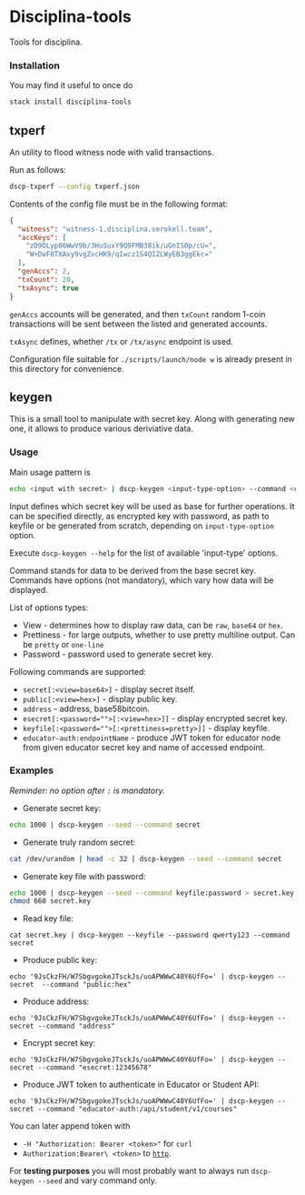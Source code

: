 # Disciplina-tools

Tools for disciplina.

### Installation

You may find it useful to once do

```bash
stack install disciplina-tools
```

## txperf

An utility to flood witness node with valid transactions.

Run as follows:

```bash
dscp-txperf --config txperf.json
```

Contents of the config file must be in the following format:

```json
{
  "witness": "witness-1.disciplina.serokell.team",
  "accKeys": [
    "zD9OLyp86WwV9b/3HuSuxY9Q9FMB38ik/uGnIS0p/cU=",
    "W+DwF8TXAxy9vgZvcHK9/qIwcz1S4QIZLWyEB3ggEkc="
  ],
  "genAccs": 2,
  "txCount": 20,
  "txAsync": true
}
```

`genAccs` accounts will be generated, and then `txCount` random 1-coin transactions will be sent between the listed and generated accounts.

`txAsync` defines, whether `/tx` or `/tx/async` endpoint is used.

Configuration file suitable for `./scripts/launch/node w` is already present in this directory for convenience.

## keygen

This is a small tool to manipulate with secret key. Along with generating new one, it allows to produce various deriviative data.

### Usage

Main usage pattern is
```bash
echo <input with secret> | dscp-keygen <input-type-option> --command <command>
```

Input defines which secret key will be used as base for further operations.
It can be specified directly, as encrypted key with password, as path to keyfile or be generated from scratch, depending on `input-type-option` option.

Execute `dscp-keygen --help` for the list of available 'input-type' options.

Command stands for data to be derived from the base secret key. Commands have options (not mandatory), which vary how data will be displayed.

List of options types:

* View - determines how to display raw data, can be `raw`, `base64` or `hex`.
* Prettiness - for large outputs, whether to use pretty multiline output.
  Can be `pretty` or `one-line`
* Password - password used to generate secret key.

Following commands are supported:

* `secret[:<view=base64>]` - display secret itself.
* `public[:<view=hex>]` - display public key.
* `address` - address, base58bitcoin.
* `esecret[:<password="">[:<view=hex>]]` - display encrypted secret key.
* `keyfile[:<password="">[:<prettiness=pretty>]]` - display keyfile.
* `educator-auth:endpointName` - produce JWT token for educator node from given educator secret key and name of accessed endpoint.

### Examples

_Reminder: no option after `:` is mandatory._

* Generate secret key:

```bash
echo 1000 | dscp-keygen --seed --command secret
```

* Generate truly random secret:

```bash
cat /dev/urandom | head -c 32 | dscp-keygen --seed --command secret
```

* Generate key file with password:

```bash
echo 1000 | dscp-keygen --seed --command keyfile:password > secret.key
chmod 660 secret.key
```

* Read key file:

```base
cat secret.key | dscp-keygen --keyfile --password qwerty123 --command secret
```

* Produce public key:

```base
echo '9JsCkzFH/W7SbgvgokeJTsckJs/uoAPWWwC40Y6UfFo=' | dscp-keygen --secret  --command "public:hex"
```

* Produce address:

```base
echo '9JsCkzFH/W7SbgvgokeJTsckJs/uoAPWWwC40Y6UfFo=' | dscp-keygen --secret --command "address"
```

* Encrypt secret key:

```base
echo '9JsCkzFH/W7SbgvgokeJTsckJs/uoAPWWwC40Y6UfFo=' | dscp-keygen --secret --command "esecret:12345678"
```

* Produce JWT token to authenticate in Educator or Student API:

```base
echo '9JsCkzFH/W7SbgvgokeJTsckJs/uoAPWWwC40Y6UfFo=' | dscp-keygen --secret --command "educator-auth:/api/student/v1/courses"
```
You can later append token with
* `-H "Authorization: Bearer <token>"` for `curl`
* `Authorization:Bearer\ <token>` to [`http`](https://httpie.org/).

For **testing purposes** you will most probably want to always run `dscp-keygen --seed` and vary command only.
